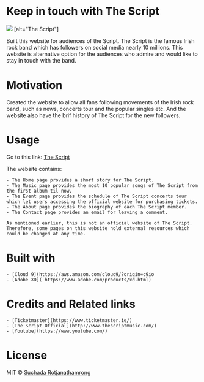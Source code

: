 # Keep in touch with The Script 

<img src="screen.png"> [alt="The Script"]

Built this website for audiences of the Script. The Script is the famous Irish rock band which has followers on social media nearly 10 millions.
This website is alternative option for the audiences who admire and would like to stay in touch with the band. 

# Motivation

Created the website to allow all fans following movements of the Irish rock band, such as news, concerts tour and the popular singles etc.
And the website also have the brif history of The Script for the new followers. 

# Usage

Go to this link: [The Script](https://thescript-cloned2-cloned-suchadarot.c9users.io)

The website contains:

    - The Home page provides a short story for The Script.
    - The Music page provides the most 10 popular songs of The Script from the first album til now.
    - The Event page provides the schedule of The Script concerts tour which let users accessing the official website for purchasing tickets.
    - The About page provides the biography of each The Script member.
    - The Contact page provides an email for leaving a comment. 
    
    As mentioned earlier, this is not an official website of The Script. Therefore, some pages on this website hold external resources which could be changed at any time.
  
# Built with

    - [Cloud 9](https://aws.amazon.com/cloud9/?origin=c9io
    - [Adobe XD]( https://www.adobe.com/products/xd.html)
    
    
# Credits and Related links

    - [Ticketmaster](https://www.ticketmaster.ie/)
    - [The Script Official](http://www.thescriptmusic.com/)
    - [Youtube](https://www.youtube.com/)


# License

MIT © [Suchada Rotjanathamrong](www.linkedin.com/in/suchada-rotjanathamrong-205735110)


   